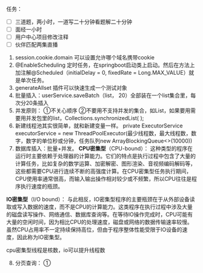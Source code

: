 任务：
- [ ] 三道题，两小时，一道写二十分钟看题解二十分钟
- [ ] 面经一小时
- [ ] 用户中心项目修改注释
- [ ] 伙伴匹配两集直播

1. session.cookie.domain 可以设置允许哪个域名携带cookie
2. @EnableScheduling 定时任务，在springboot启动类上启动。然后在方法上加注解@Scheduled（initialDelay = 0, fixedRate = Long.MAX_VALUE）就是单次任务。
3. generateAllset 插件可以快速生成一个测试对象
4. 批量插入：userService.saveBatch（list， 20）全部装在一个list集合里，每次分20条插入
5. 并发原则：
①不关心顺序
②不要用不支持并发的集合，如List，如果要用需要用并发包里的list，Collections.synchronizedList( );
6. 新建线程池其实很简单，就和新建变量一样。
private ExecutorService executorService = new ThreadPoolExecutor(最少线程数，最大线程数，数字，数字的单位秒或分钟，任务队列new ArrayBlockingQueue<>(10000))
7. 数据库插入：批量+并发。
**CPU密集型**（CPU-bound）： 这种类型的程序在运行时主要依赖于处理器的计算能力。它们的特点是执行过程中包含了大量的计算任务，比如复杂的数学运算、加密解密、图形渲染、音视频编码解码等，这些都需要CPU进行连续不断的高强度计算。在CPU密集型任务执行期间，CPU使用率通常很高，而输入输出操作相对较少或不频繁，所以CPU往往是程序执行速度的瓶颈。

**IO密集型**（I/O bound）： 与此相反，IO密集型程序的主要瓶颈在于从外部设备读取或写入数据的速度，而不是CPU的计算能力。这类程序在执行过程中涉及大量的磁盘读写操作、网络通信、数据库查询等。在等待IO操作完成时，CPU可能有大量的空闲时间，因为相比CPU的处理速度，磁盘或网络的数据传输速率较慢。虽然CPU占用率不一定持续保持高位，但由于程序整体性能受限于IO设备的速度，因此称为IO密集型。

cpu密集型线程是核数，io可以提升线程数

8. 分页查询：
①
